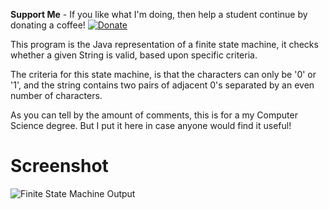 **Support Me** - If you like what I'm doing, then help a student continue by donating a coffee! [![Donate](https://img.shields.io/badge/Donate-PayPal-green.svg)](https://www.paypal.me/ChrisHannah/5)

This program is the Java representation of a finite state machine, it checks whether a given String is valid, based upon specific criteria.

The criteria for this state machine, is that the characters can only be '0' or '1', and the string contains two pairs of adjacent 0's separated by an even number of characters.

As you can tell by the amount of comments, this is for a my Computer Science degree. But I put it here in case anyone would find it useful!

# Screenshot

![Finite State Machine Output](http://i.imgur.com/HjC28Py.png)

